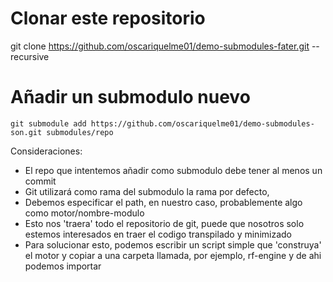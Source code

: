 # Clonar este repositorio
git clone https://github.com/oscariquelme01/demo-submodules-fater.git --recursive

# Añadir un submodulo nuevo
`
git submodule add https://github.com/oscariquelme01/demo-submodules-son.git submodules/repo
`

Consideraciones:

- El repo que intentemos añadir como submodulo debe tener al menos un commit
- Git utilizará como rama del submodulo la rama por defecto, 
- Debemos especificar el path, en nuestro caso, probablemente algo como motor/nombre-modulo
- Esto nos 'traera' todo el repositorio de git, puede que nosotros solo estemos interesados en traer el codigo transpilado y minimizado
- Para solucionar esto, podemos escribir un script simple que 'construya' el motor y copiar a una carpeta llamada, por ejemplo, rf-engine y de ahi podemos importar
